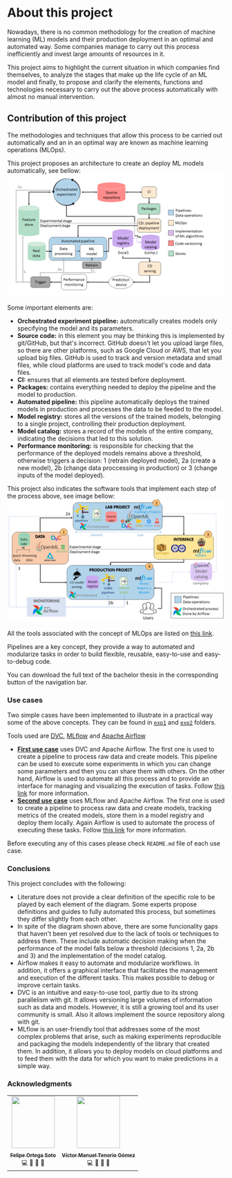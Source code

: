 # About this project

Nowadays, there is no common methodology for the creation of machine learning (ML) models and their production deployment in an optimal and automated way. Some companies manage to carry out this process inefficiently and invest large amounts of resources in it.

This project aims to highlight the current situation in which companies find themselves, to analyze the stages that make up the life cycle of an ML model and finally, to propose and clarify the elements, functions and technologies necessary to carry out the above process automatically with almost no manual intervention.

## Contribution of this project
The methodologies and techniques that allow this process to be carried out automatically and an in an optimal way are known as machine learning operations (MLOps).

This project proposes an architecture to create an deploy ML models automatically, see bellow:
![Fully automated high-level process](assets/images/high_level.png "Fully automated process")

Some important elements are:
- **Orchestrated experiment pipeline:** automatically creates models only specifying the model and its parameters.
- **Source code:** in this element you may be thinking this is implemented by git/GitHub, but that's incorrect. GitHub doesn't let you upload large files, so there are other platforms, such as Google Cloud or AWS, that let you upload big files. GitHub is used to track and version metadata and small files, while cloud platforms are used to track model's code and data files.
- **CI:** ensures that all elements are tested before deployment.
- **Packages:** contains everything needed to deploy the pipeline and the model to production.
- **Automated pipeline:** this pipeline automatically deploys the trained models in production and processes the data to be feeded to the model.
- **Model registry:** stores all the versions of the trained models, belonging to a single project, controlling their production deployment.
- **Model catalog:** stores a record of the models of the entire company, indicating the decisions that led to this solution.
- **Performance monitoring:** is responsible for checking that the performance of the deployed models remains above a threshold, otherwise triggers a decision: 1 (retrain deployed model), 2a (create a new model), 2b (change data proccessing in production) or 3 (change inputs of the model deployed).

This project also indicates the software tools that implement each step of the process above, see image bellow:
![Tools that take care of implementing each step](assets/images/tools.png "Tools in fully automated process")

All the tools associated with the concept of MLOps are listed on [this link](https://github.com/EthicalML/awesome-production-machine-learning#model-serving-and-monitoring).

Pipelines are a key concept, they provide a way to automated and modularize tasks in order to build flexible, reusable, easy-to-use and easy-to-debug code.

You can download the full text of the bachelor thesis in the corresponding button of the navigation bar.

### Use cases

Two simple cases have been implemented to illustrate in a practical way some of the above concepts. They can be found in [`exp1`](./exp1.html) and [`exp2`](./exp2.html) folders.

Tools used are [DVC](https://dvc.org/), [MLflow](https://www.mlflow.org/) and [Apache Airflow](https://airflow.apache.org/docs/apache-airflow/stable/index.html)

- [**First use case**](./exp1.html) uses DVC and Apache Airflow. The first one is used to create a pipeline to process raw data and create models. This pipeline can be used to execute some experiments in which you can change some parameters and then you can share them with others. On the other hand, Airflow is used to automate all this process and to provide an interface for managing and visualizing the execution of tasks. Follow [this link](./exp1.html) for more information. 
- [**Second use case**](./exp2.html)  uses MLflow and Apache Airflow. The first one is used to create a pipeline to process raw data and create models, tracking metrics of the created models, store them in a model registry and deploy them locally. Again Airflow is used to automate the process of executing these tasks. Follow [this link](./exp2.html) for more information.

Before executing any of this cases please check `README.md` file of each use case.

### Conclusions

This project concludes with the following:
- Literature does not provide a clear definition of the specific role to be played by each element of the diagram. Some experts propose definitions and guides to fully automated this process, but sometimes they differ slightly from each other.
- In spite of the diagram shown above, there are some funcionality gaps that haven't been yet resolved due to the lack of tools or techniques to address them. These include automatic decision making when the performance of the model falls below a threshold (decisions 1, 2a, 2b and 3) and the implementation of the model catalog.
- Airflow makes it easy to automate and modularize workflows. In addition, it offers a graphical interface that facilitates the management and execution of the different tasks. This makes possible to debug or improve certain tasks.
- DVC is an intuitive and easy-to-use tool, partly due to its strong parallelism with git. It allows versioning large volumes of information such as data and models. However, it is still a growing tool and its user community is small. Also it allows implement the source repository along with git.
-  MLflow is an user-friendly tool that addresses some of the most complex problems that arise, such as making experiments reproducible and packaging the models independently of the library that created them. In addition, it allows you to deploy models on cloud platforms and to feed them with the data for which you want to make predictions in a simple way. 


### Acknowledgments
<table>
  <tr>
<td align="center"><a href="https://github.com/glimmerphoenix"><img src="https://avatars.githubusercontent.com/u/1359409?v=4" height="120" width="100px;" alt=""/><br /><sub><b>Felipe Ortega Soto</b></sub></a><br /><a title="Code">💻</a> <a title="Answering Questions">💬</a> <a title="Documentation">📖</a> <a title="Talks" >📢</a></td>
  
<td align="center"><a href="https://github.com/vmtenorio"><img src="https://github.com/vmtenorio/vmtenorio.github.io/blob/master/images/vmtg.jpg?raw=true" height="120" width="100px;" alt=""/><br /><sub><b>Víctor Manuel Tenorio Gómez</b></sub></a><br /><a title="Code">💻</a> <a title="Answering Questions">💬</a> <a title="Documentation">📖</a> <a title="Reviewed Pull Requests" >👀</a></td>
</tr>  
</table>


